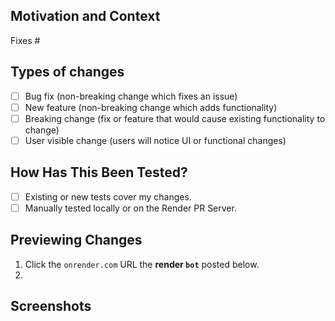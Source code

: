 <!-- SUMMARIZE your changes in the Title above. Provide more details here. -->

## Motivation and Context

<!-- EXPLAIN why this change is required. Link issues via "Fixes #" or "Helps with #". -->

Fixes #

## Types of changes

<!-- CHECK all the boxes that apply, replacing "[ ]" with "[x]". -->

- [ ] Bug fix (non-breaking change which fixes an issue)
- [ ] New feature (non-breaking change which adds functionality)
- [ ] Breaking change (fix or feature that would cause existing functionality to change)
- [ ] User visible change (users will notice UI or functional changes)

## How Has This Been Tested?

<!-- CHECK all the boxes that apply, replacing "[ ]" with "[x]". -->

- [ ] Existing or new tests cover my changes.
- [ ] Manually tested locally or on the Render PR Server.

## Previewing Changes

<!-- DETAIL steps to preview user visible changes on the Render PR server. -->
<!-- DELETE this section if there are no visible changes. -->
<!-- Tip: You can replace the first step with a direct link. -->

1. Click the `onrender.com` URL the **render `bot`** posted below.
2. 

## Screenshots

<!-- ATTACH screenshots for user visible changes. -->
<!-- DELETE this section if there are no visible changes. -->
